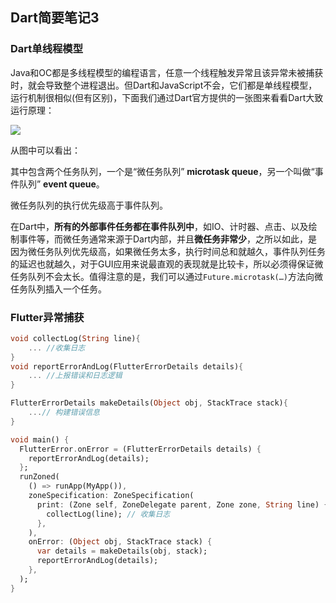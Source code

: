 ## Dart简要笔记3



### Dart单线程模型

 Java和OC都是多线程模型的编程语言，任意一个线程触发异常且该异常未被捕获时，就会导致整个进程退出。但Dart和JavaScript不会，它们都是单线程模型，运行机制很相似(但有区别)，下面我们通过Dart官方提供的一张图来看看Dart大致运行原理： 

![](https://cdn.jsdelivr.net/gh/flutterchina/flutter-in-action/docs/imgs/2-12.png)



从图中可以看出：

其中包含两个任务队列，一个是“微任务队列” **microtask queue**，另一个叫做“事件队列” **event queue**。 

 微任务队列的执行优先级高于事件队列。 



在Dart中，**所有的外部事件任务都在事件队列中**，如IO、计时器、点击、以及绘制事件等，而微任务通常来源于Dart内部，并且**微任务非常少**，之所以如此，是因为微任务队列优先级高，如果微任务太多，执行时间总和就越久，事件队列任务的延迟也就越久，对于GUI应用来说最直观的表现就是比较卡，所以必须得保证微任务队列不会太长。值得注意的是，我们可以通过`Future.microtask(…)`方法向微任务队列插入一个任务。 



### Flutter异常捕获

```dart
void collectLog(String line){
    ... //收集日志
}
void reportErrorAndLog(FlutterErrorDetails details){
    ... //上报错误和日志逻辑
}

FlutterErrorDetails makeDetails(Object obj, StackTrace stack){
    ...// 构建错误信息
}

void main() {
  FlutterError.onError = (FlutterErrorDetails details) {
    reportErrorAndLog(details);
  };
  runZoned(
    () => runApp(MyApp()),
    zoneSpecification: ZoneSpecification(
      print: (Zone self, ZoneDelegate parent, Zone zone, String line) {
        collectLog(line); // 收集日志
      },
    ),
    onError: (Object obj, StackTrace stack) {
      var details = makeDetails(obj, stack);
      reportErrorAndLog(details);
    },
  );
}
```

